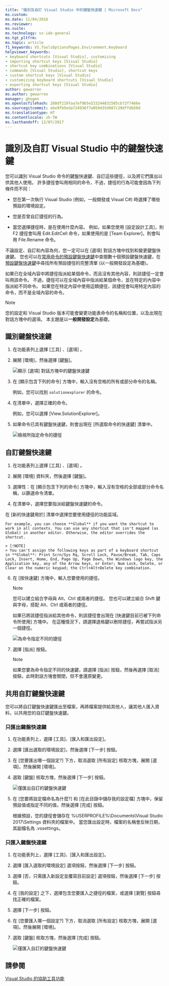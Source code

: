 ```yaml
---
title: "識別及自訂 Visual Studio 中的鍵盤快速鍵 | Microsoft Docs"
ms.custom: 
ms.date: 11/04/2016
ms.reviewer: 
ms.suite: 
ms.technology: vs-ide-general
ms.tgt_pltfrm: 
ms.topic: article
f1_keywords: VS.ToolsOptionsPages.Environment.Keyboard
helpviewer_keywords:
- keyboard shortcuts [Visual Studio], customizing
- importing shortcut keys [Visual Studio]
- shortcut key combinations [Visual Studio]
- commands [Visual Studio], shortcut keys
- custom shortcut keys [Visual Studio]
- customizing keyboard shortcuts [Visual Studio]
- exporting shortcut keys [Visual Studio]
author: gewarren
ms.author: gewarren
manager: ghogen
ms.openlocfilehash: 280df2197aa7ef9b5e533244831585cb72f7466e
ms.sourcegitcommit: ebe9fb5eda724936f7a059d35d987c29dffdb50d
ms.translationtype: HT
ms.contentlocale: zh-TW
ms.lasthandoff: 12/07/2017
---
```

# <a name="identifying-and-customizing-keyboard-shortcuts-in-visual-studio"></a>識別及自訂 Visual Studio 中的鍵盤快速鍵

您可以識別 Visual Studio 命令的鍵盤快速鍵、自訂這些捷徑，以及將它們匯出以供其他人使用。 許多捷徑會叫用相同的命令，不過，捷徑的行為可能會因為下列條件而不同：

- 您在第一次執行 Visual Studio (例如，一般開發或 Visual C#) 時選擇了哪些預設的環境設定。

- 您是否曾自訂捷徑的行為。

- 當您選擇捷徑時，是在使用什麼內容。 例如，如果您使用 [設定設計工具]，則 F2 捷徑會叫用 Edit.EditCell 命令，如果使用的是 [Team Explorer]，則會叫用 File.Rename 命令。

不論設定、自訂和內容為何，您一定可以在 [選項] 對話方塊中找到和變更鍵盤快速鍵。 您也可以在[常用命令的預設鍵盤快速鍵](../ide/default-keyboard-shortcuts-for-frequently-used-commands-in-visual-studio.md)中查閱數十個預設鍵盤快速鍵，在[預設鍵盤快速鍵](../ide/default-keyboard-shortcuts-in-visual-studio.md)中尋找所有預設捷徑的完整清單 (以一般開發設定為基礎)。

如果已在全域內容中將捷徑指派給某個命令，而且沒有其他內容，則該捷徑一定會叫用該命令。 不過，捷徑可以在全域內容中指派給某個命令，並在特定的內容中指派給不同命令。 如果您在特定內容中使用這類捷徑，該捷徑會叫用特定內容的命令，而不是全域內容的命令。

> [!NOTE]
> 您的設定和 Visual Studio 版本可能會變更功能表命令的名稱和位置，以及出現在對話方塊中的選項。 本主題是以**一般開發設定**為基礎。

## <a name="identifying-a-keyboard-shortcut"></a>識別鍵盤快速鍵

1. 在功能表列上選擇 [工具] 、[選項] 。

2. 展開 [環境]，然後選擇 [鍵盤]。

   ![顯示 [選項] 對話方塊中的鍵盤快速鍵](../ide/media/optionskeyboard.png "OptionsKeyboard")

3. 在 [顯示包含下列的命令] 方塊中，輸入沒有空格的所有或部分命令的名稱。

   例如，您可以找到 `solutionexplorer` 的命令。

4. 在清單中，選擇正確的命令。

    例如，您可以選擇 [View.SolutionExplorer]。

5. 如果命令已具有鍵盤快速鍵，則會出現在 [所選取命令的快速鍵] 清單中。

   ![檢視所指定命令的捷徑](../ide/media/viewshortcut.png "ViewShortcut")

## <a name="customizing-a-keyboard-shortcut"></a>自訂鍵盤快速鍵

1. 在功能表列上選擇 [工具] 、[選項] 。

2. 展開 [環境] 資料夾，然後選擇 [鍵盤]。

3. 選擇性：在 [顯示包含下列的命令] 方塊中，輸入沒有空格的全部或部分命令名稱，以篩選命令清單。

4. 在清單中，選擇您要指派給鍵盤快速鍵的命令。

在 [新的快速鍵用於] 清單中選擇您要使用捷徑的功能區域。

    For example, you can choose **Global** if you want the shortcut to work in all contexts. You can use any shortcut that isn't mapped (as Global) in another editor. Otherwise, the editor overrides the shortcut.

    > [!NOTE]
    > You can't assign the following keys as part of a keyboard shortcut in **Global**: Print Scrn/Sys Rq, Scroll Lock, Pause/Break, Tab, Caps Lock, Insert, Home, End, Page Up, Page Down, the Windows logo key, the Application key, any of the Arrow keys, or Enter; Num Lock, Delete, or Clear on the numeric keypad; the Ctrl+Alt+Delete key combination.

6. 在 [按快速鍵] 方塊中，輸入您要使用的捷徑。

    > [!NOTE]
    > 您可以建立組合字母與 Alt、Ctrl 或兩者的捷徑。 您也可以建立組合 Shift 鍵與字母，搭配 Alt、Ctrl 或兩者的捷徑。

     如果已將該捷徑指派給其他命令，則該捷徑會出現在 [快速鍵目前已被下列命令所使用] 方塊中。 在這種情況下，請選擇退格鍵以刪除捷徑，再嘗試指派另一個捷徑。

    ![為命令指定不同的捷徑](../ide/media/reassignshortcut.png "ReassignShortcut")

7. 選擇 [指派] 按鈕。

    > [!NOTE]
    > 如果您要為命令指定不同的快速鍵，請選擇 [指派] 按鈕，然後再選擇 [取消] 按鈕，此時對話方塊會關閉，但不會還原變更。

## <a name="sharing-custom-keyboard-shortcuts"></a>共用自訂鍵盤快速鍵

您可以將自訂鍵盤快速鍵匯出至檔案，再將檔案提供給其他人，讓其他人匯入資料，以共用您的自訂鍵盤快速鍵。

### <a name="to-export-only-keyboard-shortcuts"></a>只匯出鍵盤快速鍵

1. 在功能表列上，選擇 [工具]、[匯入和匯出設定]。

2. 選擇 [匯出選取的環境設定]，然後選擇 [下一步] 按鈕。

3. 在 [您要匯出哪一個設定?] 下方，取消選取 [所有設定] 核取方塊，展開 [選項]，然後展開 [環境]。

4. 選取 [鍵盤] 核取方塊，然後選擇 [下一步] 按鈕。

    ![僅匯出自訂的鍵盤快速鍵](../ide/media/exportshortcuts.png "ExportShortcuts")

5. 在 [您要將設定檔命名為什麼?] 和 [在此目錄中儲存我的設定檔] 方塊中，保留預設值或指定不同的值，然後選擇 [完成] 按鈕。

    根據預設，您的捷徑會儲存在 %USERPROFILE%\Documents\Visual Studio 2017\Settings 資料夾的檔案中。 當您匯出設定時，檔案的名稱會反映日期，其副檔名為 .vssettings。

### <a name="to-import-only-keyboard-shortcuts"></a>只匯入鍵盤快速鍵

1. 在功能表列上，選擇 [工具]、[匯入和匯出設定]。

2. 選擇 [匯入選取的環境設定] 選項按鈕，然後選擇 [下一步] 按鈕。

3. 選擇 [否，只需匯入新設定並覆寫目前設定] 選項按鈕，然後選擇 [下一步] 按鈕。

4. 在 [我的設定] 之下，選擇包含您要匯入之捷徑的檔案，或選擇 [瀏覽] 按鈕尋找正確的檔案。

5. 選擇 [下一步] 按鈕。

6.  在 [您要匯入哪一個設定?] 下方，取消選取 [所有設定] 核取方塊，展開 [選項]，然後展開 [環境]。

7. 選取 [鍵盤] 核取方塊，然後選擇 [完成] 按鈕。

    ![僅匯入自訂的鍵盤快速鍵](../ide/media/importshortcuts.png "ImportShortcuts")

## <a name="see-also"></a>請參閱

[Visual Studio 的協助工具功能](../ide/reference/accessibility-features-of-visual-studio.md)